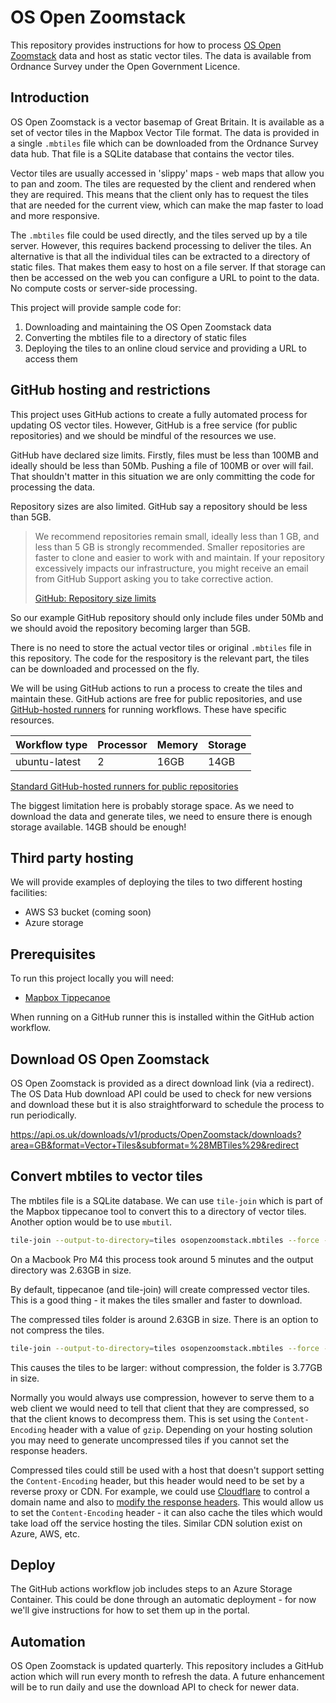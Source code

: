 # OS Open Zoomstack

This repository provides instructions for how to process [OS Open Zoomstack](https://www.ordnancesurvey.co.uk/products/os-open-zoomstack) data and host as static vector tiles. The data is available from Ordnance Survey under the Open Government Licence.

## Introduction

OS Open Zoomstack is a vector basemap of Great Britain. It is available as a set of vector tiles in the Mapbox Vector Tile format. The data is provided in a single `.mbtiles` file which can be downloaded from the Ordnance Survey data hub. That file is a SQLite database that contains the vector tiles.

Vector tiles are usually accessed in 'slippy' maps - web maps that allow you to pan and zoom. The tiles are requested by the client and rendered when they are required. This means that the client only has to request the tiles that are needed for the current view, which can make the map faster to load and more responsive.

The `.mbtiles` file could be used directly, and the tiles served up by a tile server. However, this requires backend processing to deliver the tiles. An alternative is that all the individual tiles can be extracted to a directory of static files. That makes them easy to host on a file server. If that storage can then be accessed on the web you can configure a URL to point to the data. No compute costs or server-side processing.

This project will provide sample code for:

1. Downloading and maintaining the OS Open Zoomstack data
2. Converting the mbtiles file to a directory of static files
3. Deploying the tiles to an online cloud service and providing a URL to access them

## GitHub hosting and restrictions

This project uses GitHub actions to create a fully automated process for updating OS vector tiles. However, GitHub is a free service (for public repositories) and we should be mindful of the resources we use.

GitHub have declared size limits. Firstly, files must be less than 100MB and ideally should be less than 50Mb. Pushing a file of 100MB or over will fail. That shouldn't matter in this situation we are only committing the code for processing the data.

Repository sizes are also limited. GitHub say a repository should be less than 5GB.

> We recommend repositories remain small, ideally less than 1 GB, and less than 5 GB is strongly recommended. Smaller repositories are faster to clone and easier to work with and maintain. If your repository excessively impacts our infrastructure, you might receive an email from GitHub Support asking you to take corrective action.
>
> [GitHub: Repository size limits](https://docs.github.com/en/repositories/working-with-files/managing-large-files/about-large-files-on-github#repository-size-limits)

So our example GitHub repository should only include files under 50Mb and we should avoid the repository becoming larger than 5GB.

There is no need to store the actual vector tiles or original `.mbtiles` file in this repository. The code for the respository is the relevant part, the tiles can be downloaded and processed on the fly.

We will be using GitHub actions to run a process to create the tiles and maintain these. GitHub actions are free for public repositories, and use [GitHub-hosted runners](https://docs.github.com/en/actions/using-github-hosted-runners/using-github-hosted-runners/about-github-hosted-runners) for running workflows. These have specific resources.

| Workflow type | Processor | Memory | Storage |
| ------------- | --------- | ------ | ------- |
| ubuntu-latest | 2         | 16GB   | 14GB    |

[Standard GitHub-hosted runners for public repositories](https://docs.github.com/en/actions/using-github-hosted-runners/using-github-hosted-runners/about-github-hosted-runners#standard-github-hosted-runners-for-public-repositories)

The biggest limitation here is probably storage space. As we need to download the data and generate tiles, we need to ensure there is enough storage available. 14GB should be enough!

## Third party hosting

We will provide examples of deploying the tiles to two different hosting facilities:

- AWS S3 bucket (coming soon)
- Azure storage

## Prerequisites

To run this project locally you will need:

- [Mapbox Tippecanoe](https://github.com/mapbox/tippecanoe)

When running on a GitHub runner this is installed within the GitHub action workflow.

## Download OS Open Zoomstack

OS Open Zoomstack is provided as a direct download link (via a redirect). The OS Data Hub download API could be used to check for new versions and download these but it is also straightforward to schedule the process to run periodically.

https://api.os.uk/downloads/v1/products/OpenZoomstack/downloads?area=GB&format=Vector+Tiles&subformat=%28MBTiles%29&redirect

## Convert mbtiles to vector tiles

The mbtiles file is a SQLite database. We can use `tile-join` which is part of the Mapbox tippecanoe tool to convert this to a directory of vector tiles. Another option would be to use `mbutil`.

```bash
tile-join --output-to-directory=tiles osopenzoomstack.mbtiles --force --no-tile-size-limit --minimum-zoom=0 --maximum-zoom=14
```

On a Macbook Pro M4 this process took around 5 minutes and the output directory was 2.63GB in size.

By default, tippecanoe (and tile-join) will create compressed vector tiles. This is a good thing - it makes the tiles smaller and faster to download.

The compressed tiles folder is around 2.63GB in size. There is an option to not compress the tiles.

```bash
tile-join --output-to-directory=tiles osopenzoomstack.mbtiles --force --no-tile-size-limit --minimum-zoom=0 --maximum-zoom=14 --no-tile-compression
```

This causes the tiles to be larger: without compression, the folder is 3.77GB in size.

Normally you would always use compression, however to serve them to a web client we would need to tell that client that they are compressed, so that the client knows to decompress them. This is set using the `Content-Encoding` header with a value of `gzip`. Depending on your hosting solution you may need to generate uncompressed tiles if you cannot set the response headers.

Compressed tiles could still be used with a host that doesn't support setting the `Content-Encoding` header, but this header would need to be set by a reverse proxy or CDN. For example, we could use [Cloudflare](https://www.cloudflare.com/en-gb/) to control a domain name and also to [modify the response headers](https://developers.cloudflare.com/rules/transform/response-header-modification/create-dashboard/). This would allow us to set the `Content-Encoding` header - it can also cache the tiles which would take load off the service hosting the tiles. Similar CDN solution exist on Azure, AWS, etc.

## Deploy

The GitHub actions workflow job includes steps to an Azure Storage Container. This could be done through an automatic deployment - for now we'll give instructions for how to set them up in the portal.

## Automation

OS Open Zoomstack is updated quarterly. This repository includes a GitHub action which will run every month to refresh the data. A future enhancement will be to run daily and use the download API to check for newer data.
